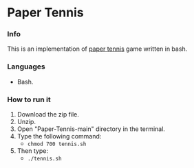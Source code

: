 # Paper Tennis

### Info
This is an implementation of [paper tennis](https://en.wikipedia.org/wiki/Tennis_(paper_game)) game written in bash. 
### Languages
- Bash.
### How to run it 
1. Download the zip file.
2. Unzip.
3. Open "Paper-Tennis-main" directory in the terminal.
4. Type the following command:
    - `chmod 700 tennis.sh`
5. Then type:
   - `./tennis.sh`
